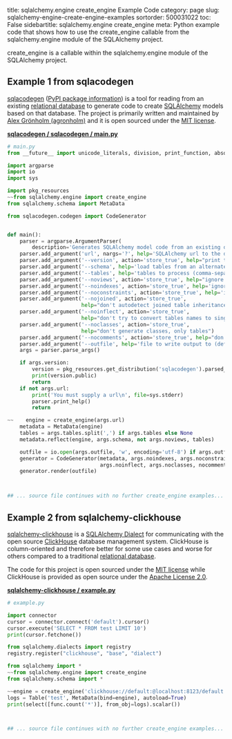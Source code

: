 title: sqlalchemy.engine create_engine Example Code
category: page
slug: sqlalchemy-engine-create-engine-examples
sortorder: 500031022
toc: False
sidebartitle: sqlalchemy.engine create_engine
meta: Python example code that shows how to use the create_engine callable from the sqlalchemy.engine module of the SQLAlchemy project.


create_engine is a callable within the sqlalchemy.engine module of the SQLAlchemy project.


## Example 1 from sqlacodegen
[sqlacodegen](https://github.com/agronholm/sqlacodegen)
([PyPI package information](https://pypi.org/project/sqlacodegen/))
is a tool for
reading from an existing [relational database](/databases.html) to
generate code to create [SQLAlchemy](/sqlalchemy.html) models based
on that database. The project is primarily written and maintained
by [Alex Grönholm (agronholm)](https://github.com/agronholm) and it
is open sourced under the
[MIT license](https://github.com/agronholm/sqlacodegen/blob/master/LICENSE).

[**sqlacodegen / sqlacodegen / main.py**](https://github.com/agronholm/sqlacodegen/blob/master/sqlacodegen/./main.py)

```python
# main.py
from __future__ import unicode_literals, division, print_function, absolute_import

import argparse
import io
import sys

import pkg_resources
~~from sqlalchemy.engine import create_engine
from sqlalchemy.schema import MetaData

from sqlacodegen.codegen import CodeGenerator


def main():
    parser = argparse.ArgumentParser(
        description='Generates SQLAlchemy model code from an existing database.')
    parser.add_argument('url', nargs='?', help='SQLAlchemy url to the database')
    parser.add_argument('--version', action='store_true', help="print the version number and exit")
    parser.add_argument('--schema', help='load tables from an alternate schema')
    parser.add_argument('--tables', help='tables to process (comma-separated, default: all)')
    parser.add_argument('--noviews', action='store_true', help="ignore views")
    parser.add_argument('--noindexes', action='store_true', help='ignore indexes')
    parser.add_argument('--noconstraints', action='store_true', help='ignore constraints')
    parser.add_argument('--nojoined', action='store_true',
                        help="don't autodetect joined table inheritance")
    parser.add_argument('--noinflect', action='store_true',
                        help="don't try to convert tables names to singular form")
    parser.add_argument('--noclasses', action='store_true',
                        help="don't generate classes, only tables")
    parser.add_argument('--nocomments', action='store_true', help="don't render column comments")
    parser.add_argument('--outfile', help='file to write output to (default: stdout)')
    args = parser.parse_args()

    if args.version:
        version = pkg_resources.get_distribution('sqlacodegen').parsed_version
        print(version.public)
        return
    if not args.url:
        print('You must supply a url\n', file=sys.stderr)
        parser.print_help()
        return

~~    engine = create_engine(args.url)
    metadata = MetaData(engine)
    tables = args.tables.split(',') if args.tables else None
    metadata.reflect(engine, args.schema, not args.noviews, tables)

    outfile = io.open(args.outfile, 'w', encoding='utf-8') if args.outfile else sys.stdout
    generator = CodeGenerator(metadata, args.noindexes, args.noconstraints, args.nojoined,
                              args.noinflect, args.noclasses, nocomments=args.nocomments)
    generator.render(outfile)



## ... source file continues with no further create_engine examples...

```


## Example 2 from sqlalchemy-clickhouse
[sqlalchemy-clickhouse](https://github.com/cloudflare/sqlalchemy-clickhouse)
is a [SQLAlchemy Dialect](https://docs.sqlalchemy.org/en/13/dialects/)
for communicating with the open source [ClickHouse](https://clickhouse.tech/)
database management system. ClickHouse is column-oriented and therefore
better for some use cases and worse for others compared to a traditional
[relational database](/databases.html).

The code for this project is open sourced under the
[MIT license](https://github.com/cloudflare/sqlalchemy-clickhouse/blob/master/LICENSE.txt)
while ClickHouse is provided as open source under the
[Apache License 2.0](https://github.com/ClickHouse/ClickHouse/blob/master/LICENSE).

[**sqlalchemy-clickhouse / example.py**](https://github.com/cloudflare/sqlalchemy-clickhouse/blob/master/././example.py)

```python
# example.py

import connector
cursor = connector.connect('default').cursor()
cursor.execute('SELECT * FROM test LIMIT 10')
print(cursor.fetchone())

from sqlalchemy.dialects import registry
registry.register("clickhouse", "base", "dialect")

from sqlalchemy import *
~~from sqlalchemy.engine import create_engine
from sqlalchemy.schema import *

~~engine = create_engine('clickhouse://default:@localhost:8123/default')
logs = Table('test', MetaData(bind=engine), autoload=True)
print(select([func.count('*')], from_obj=logs).scalar())



## ... source file continues with no further create_engine examples...

```

